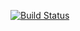 [![Build Status](https://travis-ci.org/freddorn/ecommerce.svg?branch=master)](https://travis-ci.org/freddorn/ecommerce)